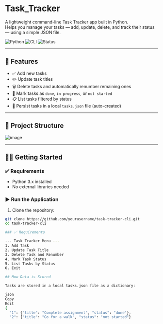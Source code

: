 # Task_Tracker

A lightweight command-line Task Tracker app built in Python.  
Helps you manage your tasks — add, update, delete, and track their status — using a simple JSON file.

![Python](https://img.shields.io/badge/Python-3.x-blue)
![CLI](https://img.shields.io/badge/Interface-CLI-informational)
![Status](https://img.shields.io/badge/Status-Active-green)

---

## 🚀 Features

- ✅ Add new tasks
- ✏️ Update task titles
- 🗑️ Delete tasks and automatically renumber remaining ones
- 🔄 Mark tasks as `done`, `in progress`, or `not started`
- 📋 List tasks filtered by status
- 💾 Persist tasks in a local `tasks.json` file (auto-created)

---

## 📁 Project Structure

![image](https://github.com/user-attachments/assets/83f7bcf0-8ace-44c0-8ddb-7b43a51d1c26)


---

## 🧑‍💻 Getting Started

### ✅ Requirements
- Python 3.x installed
- No external libraries needed

### ▶️ Run the Application

1. Clone the repository:
```bash
git clone https://github.com/yourusername/task-tracker-cli.git
cd task-tracker-cli

### ✅ Requirements

--- Task Tracker Menu ---
1. Add Task
2. Update Task Title
3. Delete Task and Renumber
4. Mark Task Status
5. List Tasks by Status
6. Exit

## How Data is Stored

Tasks are stored in a local tasks.json file as a dictionary:

json
Copy
Edit
{
  "1": {"title": "Complete assignment", "status": "done"},
  "2": {"title": "Go for a walk", "status": "not started"}



